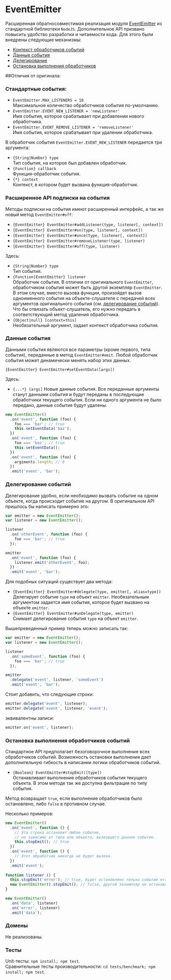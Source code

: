 EventEmitter
============

Расширенная обратносовместимая реализация модуля [EventEmitter](http://nodejs.org/api/events.html#events_class_events_eventemitter) из стандартной библиотеки `NodeJS`.
Дополнительное API призвано повысить удобство разработки и читаемости кода.
Для этого были внедрены следующие механизмы:
 * [Контекст обработчиков событий](#context)
 * [Данные события](#data)
 * [Делегирование](#delegate)
 * [Остановка выполнения обработчиков](#stopEmit)

##Отличия от оригинала:
### Стандартные события:
 * `EventEmitter.MAX_LISTENERS = 10`
 <br />Максимальное количество обработчиков события по-умолчанию.
 * `EventEmitter.EVENT_NEW_LISTENER = 'newListener'`
 <br />Имя события, которое срабатывает при добавлении нового обработчика.
 * `EventEmitter.EVENT_REMOVE_LISTENER = 'removeListener'`
 <br />Имя события, которое срабатывает при удалении обработчика.
 
В обработчик события `EventEmitter.EVENT_NEW_LISTENER` передается три аргумента:
 * `{String|Number} type`
 <br />Тип события, на которое был добавлен обработчик.
 * `{Function} callback`
 <br />Функция-обработчик события.
 * `{*} context`
 <br />Контекст, в котором будет вызвана функция-обработчик.
 
### <a name="context"></a>Расширенное API подписки на события
Методы подписки на события имеют расширенный интерфейс, а так же новый метод `EventEmitter#off`:

 * `{EventEmitter} EventEmitter#addListener(type, listener[, context])`
 * `{EventEmitter} EventEmitter#on(type, listener[, context])`
 * `{EventEmitter} EventEmitter#once(type, listener[, context])`
 * `{EventEmitter} EventEmitter#removeListener(type, listener)`
 * `{EventEmitter} EventEmitter#off(type, listener)`

Здесь:
 * `{String|Number} type`
 <br />Тип события.
 * `{Function|EventEmitter} listener`
 <br />Обработчик события. В отличии от оригинального `EventEmitter`,
  обработчиком события может быть другой экземпляр `EventEmitter`. В этом случае, вместо вызова функции,
  произойдет вызов одноименного события на объекте-слушателе с передачей всех аргументов оригинального события (см. [делегирование событий](#delegate)). Что бы отвязать объект-слушатель, его нужно передать в соответствующий метод удаления обработчика.
 * `{Object|null} [context=this]`
 <br />Необязательный аргумент, задает контекст обработчика события.
 
### <a name="data"></a>Данные события
Данными события являются все параметры (кроме первого, типа события), переданные в метод `EventEmitter#emit`. Любой обработчик события может динамически менять набор этих данных.

`{EventEmitter} EventEmitter#setEventData([args])`

Здесь:
* `{...*} [args]` Новые данные события. Все переданные аргументы станут данными события и будут переданы в последующие обработчики текущего события. Если ни одного аргумента не было передано, данные события будут удалены.

```js
new EventEmitter()
  .on('event', function (foo) {
    foo === 'bar'; // true
    this.setEventData('baz');
  })
  .on('event', function (foo) {
    foo === 'baz'; // true
    this.setEventData();
  })
  .on('event', function (foo) {
    argiments.length; // 0
  })
  .emit('event', 'bar');
```

### <a name="delegate"></a>Делегирование событий
Делегирование удобно, если необходимо вызвать событие на одном объекте, когда происходит событие на другом.
В оригинальном API пришлось бы написать примерно это:

```js
var emitter = new EventEmitter();
var listener = new EventEmitter();

listener
  .on('otherEvent', function (foo) {
    foo === 'bar'; // true
  });

emitter
  .on('event', function (foo) {
    listener.emit('otherEvent', foo);
  })
  .emit('event', 'bar');
```

Для подобных ситуаций существует два метода:
 * `{EventEmitter} EventEmitter#delegate(type, emitter[, alias=type])`
 <br />Делегирует событие `type` на объект `emitter`.
  Необязательным аргументом задается имя события, которое будет вызвано на объекте `emitter`.
 * `{EventEmitter} EventEmitter#unDelegate(type, emitter)`
 <br />Снимает делегирование события `type` на объект `emitter`.
 
Вышепреведенный пример теперь можно записать так:

```js
var emitter = new EventEmitter();
var listener = new EventEmitter();

listener
  .on('someEvent', function (foo) {
    foo === 'bar'; // true
  });

emitter
  .delegate('event', listener, 'someEvent')
  .emit('event', 'bar');
```

Стоит добавить, что следующие строки:
```js
emitter.delegate('event', listener);
emitter.delegate('event', listener, 'event');
```
эквивалентны записи:
```js
emitter.on('event', listener);
```

### <a name="stopEmit"></a>Остановка выполнения обработчиков событий
Стандартное API предполагает безоговорочное выполнение всех обработчиков событий.
Возможность остановки выполнения дает дополнительную гибкость в написании логики обработчиков событий.

 * `{Boolean} EventEmitter#stopEmit([type])`
 <br />Останавливает выполнение обработчиков события текущего объекта.
 В этом методе так же доступна фильтрация по типу события.
 
Метод возвращает `true`, если выполнение обработчиков было остановлено, либо `false` в противном случае.
 
Несколько примеров:

```js
new EventEmitter()
  .on('event', function () {
    // Эта строка остановит любое событие,
    // не зависимо от типа или объекта, вызвавшего данное событие.
    this.stopEmit(); // true
  })
  .on('event', function () {
    // Этот обработчик никогда не будет вызван.
  })
  .emit('event');
  
function listener () {
  this.stopEmit('error'); // true, будет остановлено только событие error
  new EventEmitter().stopEmit(); // false, другой экземпляр не останавливает выполнение
}

new EventEmitter()
  .on('data', listener)
  .on('error', listener)
  .emit('data');
```

### Домены
Не реализованы.

### Тесты
Unit-тесты: `npm install; npm test`.
<br />
Сравнительные тесты производительности: `cd tests/benchmark; npm install; npm test`.
